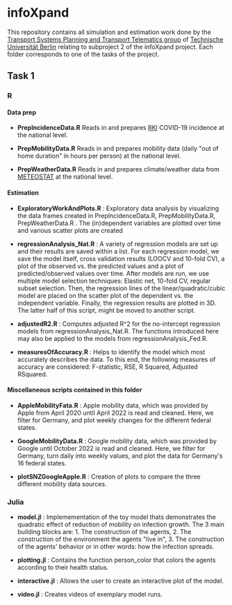 # infoXpand

This repository contains all simulation and estimation work done by the [Transport Systems Planning and Transport Telematics group](https://www.tu.berlin/vsp) of [Technische Universität Berlin](https://www.tu-berlin.de) relating to subproject 2 of the infoXpand project. Each folder corresponds to one of the tasks of the project.

## Task 1

### R

#### Data prep

- **PrepIncidenceData.R**
 Reads in and prepares [RKI](https://github.com/robert-koch-institut/COVID-19_7-Tage-Inzidenz_in_Deutschland) COVID-19 incidence at the national level.

- **PrepMobilityData.R**
Reads in and prepares mobility data (daily "out of home duration" in hours per person) at the national level.

- **PrepWeatherData.R**
Reads in and prepares climate/weather data from [METEOSTAT](https://meteostat.net/en/) at the national level.

#### Estimation

- **ExploratoryWorkAndPlots.R** : Exploratory data analysis by visualizing the data frames created in PrepIncidenceData.R, PrepMobilityData.R, PrepWeatherData.R . The (in)dependent variables are plotted over time and various scatter plots are created

- **regressionAnalysis_Nat.R** : A variety of regression models are set up and their results are saved within a list. For each regression model, we save the model itself, cross validation results (LOOCV and 10-fold CV), a plot of the observed vs. the predicted values and a plot of predicted/observed values over time. After models are run, we use multiple model selection techniques: Elastic net, 10-fold CV, regular subset selection. Then, the regression lines of the linear/quadratic/cubic model are placed on the scatter plot of the dependent vs. the independent variable. Finally, the regression results are plotted in 3D. The latter half of this script, might be moved to another script. 

- **adjustedR2.R** : Computes adjusted R^2 for the no-intercept regression models from regressionAnalysis_Nat.R. The functions introduced here may also be applied to the models from regressionAnalysis_Fed.R.

- **measuresOfAccuracy.R** : Helps to identify the model which most accurately describes the data. To this end, the following measures of accuracy are considered: F-statistic, RSE, R Squared, Adjusted RSquared.

#### Miscellaneous scripts contained in this folder

- **AppleMobilityFata.R** : Apple mobility data, which was provided by Apple from April 2020 until April 2022 is read and cleaned. Here, we filter for Germany, and plot weekly changes for the different federal states. 

- **GoogleMobilityData.R** : Google mobility data, which was provided by Google until October 2022 is read and cleaned. Here, we filter for Germany, turn daily into weekly values, and plot the data for Germany's 16 federal states.

- **plotSNZGoogleApple.R** : Creation of plots to compare the three different mobility data sources.

### Julia

- **model.jl** : Implemementation of the toy model thats demonstrates the quadratic effect of reduction of mobility on infection growth. The 3 main building blocks are: 1. The construction of the agents, 2. The construction of the environment the agents "live in", 3. The construction of the agents' behavior or in other words: how the infection spreads. 

- **plotting.jl** : Contains the function person_color that colors the agents according to their health status. 

- **interactive.jl** : Allows the user to create an interactive plot of the model. 

- **video.jl** : Creates videos of exemplary model runs. 